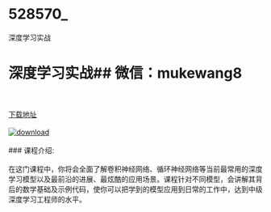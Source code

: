 # 528570_
深度学习实战
# 深度学习实战## 微信：mukewang8
<br/></br>[下载地址](http://www.36tz.cn/article/528570 "下载地址")
<br/></br>[![download](http://36tz.cn/muke_img/2019_11_2-48-300x163.png "下载地址")](http://www.36tz.cn/article/528570 "下载地址")
<br/></br>### 课程介绍:<br/></br>在这门课程中，你将会全面了解卷积神经网络、循环神经网络等当前最常用的深度学习模型以及最前沿的进展、最炫酷的应用场景。课程针对不同模型，会讲解其背后的数学基础及示例代码，使你可以把学到的模型应用到日常的工作中，达到中级深度学习工程师的水平。


